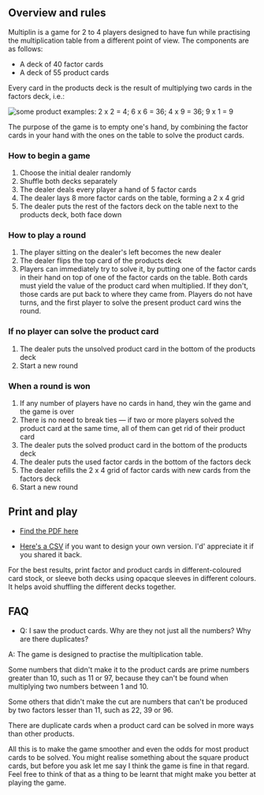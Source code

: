 ## Overview and rules

Multiplin is a game for 2 to 4 players designed to have fun while practising the multiplication table from a different point of view. The components are as follows:

- A deck of 40 factor cards
- A deck of 55 product cards

Every card in the products deck is the result of multiplying two cards in the factors deck, i.e.:

![some product examples: 2 x 2 = 4; 6 x 6 = 36; 4 x 9 = 36; 9 x 1 = 9](/multiplin/images/solution-examples.png)


The purpose of the game is to empty one's hand, by combining the factor cards in your hand with the ones on the table to solve the product cards.

### How to begin a game

1. Choose the initial dealer randomly
1. Shuffle both decks separately
1. The dealer deals every player a hand of 5 factor cards
1. The dealer lays 8 more factor cards on the table, forming a 2 x 4 grid
1. The dealer puts the rest of the factors deck on the table next to the products deck, both face down

### How to play a round

1. The player sitting on the dealer's left becomes the new dealer
1. The dealer flips the top card of the products deck
1. Players can immediately try to solve it, by putting one of the factor cards in their hand on top of one of the factor cards on the table. Both cards must yield the value of the product card when multiplied. If they don't, those cards are put back to where they came from. Players do not have turns, and the first player to solve the present product card wins the round.

### If no player can solve the product card

1. The dealer puts the unsolved product card in the bottom of the products deck
1. Start a new round

### When a round is won

1. If any number of players have no cards in hand, they win the game and the game is over
1. There is no need to break ties — if two or more players solved the product card at the same time, all of them can get rid of their product card
1. The dealer puts the solved product card in the bottom of the products deck
1. The dealer puts the used factor cards in the bottom of the factors deck
1. The dealer refills the 2 x 4 grid of factor cards with new cards from the factors deck
1. Start a new round

## Print and play

- [Find the PDF here](/multiplin/pap/multiplin.pdf)

- [Here's a CSV](/multiplin/csv/multiplin-cards.csv) if you want to design your own version. I'd' appreciate it if you shared it back.

For the best results, print factor and product cards in different-coloured card stock, or sleeve both decks using opacque sleeves in different colours. It helps avoid shuffling the different decks together.

## FAQ

- Q: I saw the product cards. Why are they not just all the numbers? Why are there duplicates?

A: The game is designed to practise the multiplication table.

Some numbers that didn't make it to the product cards are prime numbers greater than 10, such as 11 or 97, because they can't be found when multiplying two numbers between 1 and 10.

Some others that didn't make the cut are numbers that can't be produced by two factors lesser than 11, such as 22, 39 or 96.

There are duplicate cards when a product card can be solved in more ways than other products.

All this is to make the game smoother and even the odds for most product cards to be solved. You might realise something about the square product cards, but before you ask let me say I think the game is fine in that regard. Feel free to think of that as a thing to be learnt that might make you better at playing the game.
